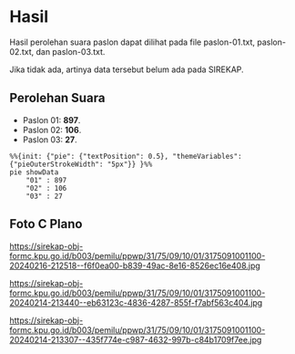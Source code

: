 # Hasil

Hasil perolehan suara paslon dapat dilihat pada file paslon-01.txt, paslon-02.txt, dan paslon-03.txt.

Jika tidak ada, artinya data tersebut belum ada pada SIREKAP.

## Perolehan Suara

 * Paslon 01: **897**.
 * Paslon 02: **106**.
 * Paslon 03: **27**.

```mermaid
%%{init: {"pie": {"textPosition": 0.5}, "themeVariables": {"pieOuterStrokeWidth": "5px"}} }%%
pie showData
    "01" : 897
    "02" : 106
    "03" : 27
```
## Foto C Plano

https://sirekap-obj-formc.kpu.go.id/b003/pemilu/ppwp/31/75/09/10/01/3175091001100-20240216-212518--f6f0ea00-b839-49ac-8e16-8526ec16e408.jpg

https://sirekap-obj-formc.kpu.go.id/b003/pemilu/ppwp/31/75/09/10/01/3175091001100-20240214-213440--eb63123c-4836-4287-855f-f7abf563c404.jpg

https://sirekap-obj-formc.kpu.go.id/b003/pemilu/ppwp/31/75/09/10/01/3175091001100-20240214-213307--435f774e-c987-4632-997b-c84b1709f7ee.jpg
